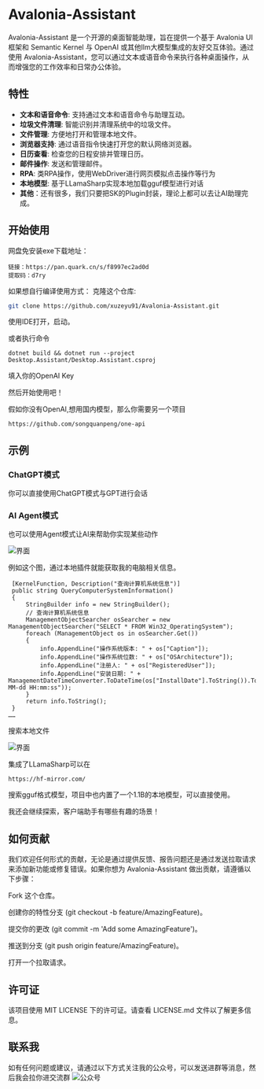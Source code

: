 # Avalonia-Assistant

Avalonia-Assistant 是一个开源的桌面智能助理，旨在提供一个基于 Avalonia UI 框架和 Semantic Kernel 与 OpenAI 或其他llm大模型集成的友好交互体验。通过使用 Avalonia-Assistant，您可以通过文本或语音命令来执行各种桌面操作，从而增强您的工作效率和日常办公体验。

## 特性

- **文本和语音命令**: 支持通过文本和语音命令与助理互动。
- **垃圾文件清理**: 智能识别并清理系统中的垃圾文件。
- **文件管理**: 方便地打开和管理本地文件。
- **浏览器支持**: 通过语音指令快速打开您的默认网络浏览器。
- **日历查看**: 检查您的日程安排并管理日历。
- **邮件操作**: 发送和管理邮件。
- **RPA**: 类RPA操作，使用WebDriver进行网页模拟点击操作等行为
- **本地模型**: 基于LLamaSharp实现本地加载gguf模型进行对话
- **其他**：还有很多，我们只要把SK的Plugin封装，理论上都可以去让AI助理完成。

## 开始使用

网盘免安装exe下载地址：
```
链接：https://pan.quark.cn/s/f8997ec2ad0d
提取码：d7ry
```


如果想自行编译使用方式：
克隆这个仓库:
   ```sh
   git clone https://github.com/xuzeyu91/Avalonia-Assistant.git
  ```
使用IDE打开，启动。

或者执行命令

`dotnet build && dotnet run --project Desktop.Assistant/Desktop.Assistant.csproj` 

填入你的OpenAI Key 

然后开始使用吧！

假如你没有OpenAI,想用国内模型，那么你需要另一个项目
```
https://github.com/songquanpeng/one-api
```



## 示例
### ChatGPT模式

你可以直接使用ChatGPT模式与GPT进行会话

### AI Agent模式

也可以使用Agent模式让AI来帮助你实现某些动作

![界面](https://github.com/xuzeyu91/Avalonia-Assistant/blob/main/img/cpu.png?raw=true)

例如这个图，通过本地插件就能获取我的电脑相关信息。
```
 [KernelFunction, Description("查询计算机系统信息")]
 public string QueryComputerSystemInformation()
 {
     StringBuilder info = new StringBuilder(); 
     // 查询计算机系统信息
     ManagementObjectSearcher osSearcher = new ManagementObjectSearcher("SELECT * FROM Win32_OperatingSystem");
     foreach (ManagementObject os in osSearcher.Get())
     {
         info.AppendLine("操作系统版本: " + os["Caption"]);
         info.AppendLine("操作系统位数: " + os["OSArchitecture"]);
         info.AppendLine("注册人: " + os["RegisteredUser"]);
         info.AppendLine("安装日期: " + ManagementDateTimeConverter.ToDateTime(os["InstallDate"].ToString()).ToString("yyyy-MM-dd HH:mm:ss"));
     }
     return info.ToString();
 }
……
```

搜索本地文件

![界面](https://github.com/xuzeyu91/Avalonia-Assistant/blob/main/img/searchfile.png?raw=true)


集成了LLamaSharp可以在
```
https://hf-mirror.com/
```
搜索gguf格式模型，项目中也内置了一个1.1B的本地模型，可以直接使用。

我还会继续探索，客户端助手有哪些有趣的场景！

## 如何贡献
我们欢迎任何形式的贡献，无论是通过提供反馈、报告问题还是通过发送拉取请求来添加新功能或修复错误。如果你想为 Avalonia-Assistant 做出贡献，请遵循以下步骤：

Fork 这个仓库。

创建你的特性分支 (git checkout -b feature/AmazingFeature)。

提交你的更改 (git commit -m 'Add some AmazingFeature')。

推送到分支 (git push origin feature/AmazingFeature)。

打开一个拉取请求。

## 许可证

该项目使用 MIT LICENSE 下的许可证。请查看 LICENSE.md 文件以了解更多信息。

## 联系我
如有任何问题或建议，请通过以下方式关注我的公众号，可以发送进群等消息，然后我会拉你进交流群
![公众号](https://github.com/xuzeyu91/Avalonia-Assistant/blob/main/img/gzh.jpg)
